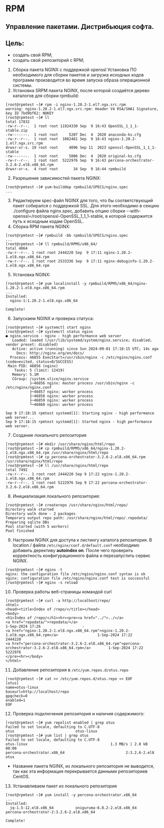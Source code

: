 # RPM
## Управление пакетами. Дистрибьюция софта.

## Цель:
* создать свой RPM;
* создать свой репозиторий с RPM;

1. Сборка пакета NGINX с поддержкой openssl
Установка ПО необходимого для сборки пакетов и загрузка исходных кодов программ производится во время запуска образа операционной системы.
1. Установка SRPM пакета NGINX, после которой создаётся дерево каталогов для сборки rpmbuild:
```
[root@rpmtest ~]# rpm -i nginx-1.20.2-1.el7.ngx.src.rpm 
warning: nginx-1.20.2-1.el7.ngx.src.rpm: Header V4 RSA/SHA1 Signature, key ID 7bd9bf62: NOKEY
[root@rpmtest ~]# ll
total 17832
-rw-r--r--.  1 root root 11924330 Sep  9 16:43 OpenSSL_1_1_1-stable.zip
-rw-------.  1 root root     5207 Dec  4  2020 anaconda-ks.cfg
-rw-r--r--.  1 root root  1082461 Sep  9 16:43 nginx-1.20.2-1.el7.ngx.src.rpm
drwxr-xr-x. 19 root root     4096 Sep 11  2023 openssl-OpenSSL_1_1_1-stable
-rw-------.  1 root root     5006 Dec  4  2020 original-ks.cfg
-rw-r--r--.  1 root root  5222976 Sep  9 16:43 percona-orchestrator-3.2.6-2.el8.x86_64.rpm
drwxr-xr-x.  4 root root       34 Sep  9 16:44 rpmbuild
```
2. Разрешение зависимостей пакета NGINX:
```
[root@rpmtest ~]# yum-builddep rpmbuild/SPECS/nginx.spec
...
```
3. Редактируем spec-файл NGINX для того, что бы соответствующий пакет собирался с поддержкой SSL. Для этого необходимо в секцию ./configure файла nginx.spec, добавить опцию сборки --with-openssl=/root/openssl-OpenSSL_1_1_1-stable, в которой содержится путь к исходным
кодам OpenSSL.
4. Сборка RPM пакета NGINX:
```
[root@rpmtest ~]# rpmbuild -bb rpmbuild/SPECS/nginx.spec
...
[root@rpmtest ~]# ll rpmbuild/RPMS/x86_64/
total 4864
-rw-r--r--. 1 root root 2444220 Sep  9 17:11 nginx-1.20.2-1.el8.ngx.x86_64.rpm
-rw-r--r--. 1 root root 2533336 Sep  9 17:11 nginx-debuginfo-1.20.2-1.el8.ngx.x86_64.rpm
```
5. Установка NGINX:
```
[root@rpmtest ~]# yum localinstall -y rpmbuild/RPMS/x86_64/nginx-1.20.2-1.el8.ngx.x86_64.rpm
...
Installed:
  nginx-1:1.20.2-1.el8.ngx.x86_64                                                                                                        

Complete!
```
6. Запускаем NGINX и проверка статуса:
```
[root@rpmtest ~]# systemctl start nginx
[root@rpmtest ~]# systemctl status nginx
● nginx.service - nginx - high performance web server
   Loaded: loaded (/usr/lib/systemd/system/nginx.service; disabled; vendor preset: disabled)
   Active: active (running) since Sun 2024-09-01 17:18:15 UTC; 14s ago
     Docs: http://nginx.org/en/docs/
  Process: 46855 ExecStart=/usr/sbin/nginx -c /etc/nginx/nginx.conf (code=exited, status=0/SUCCESS)
 Main PID: 46856 (nginx)
    Tasks: 5 (limit: 12419)
   Memory: 5.1M
   CGroup: /system.slice/nginx.service
           ├─46856 nginx: master process /usr/sbin/nginx -c /etc/nginx/nginx.conf
           ├─46857 nginx: worker process
           ├─46858 nginx: worker process
           ├─46859 nginx: worker process
           └─46860 nginx: worker process

Sep 9 17:18:15 rpmtest systemd[1]: Starting nginx - high performance web server...
Sep 9 17:18:15 rpmtest systemd[1]: Started nginx - high performance web server.
```
7. Создание локального репозитория
```
[root@rpmtest ~]# mkdir /usr/share/nginx/html/repo
[root@rpmtest ~]# cp rpmbuild/RPMS/x86_64/nginx-1.20.2-1.el8.ngx.x86_64.rpm /usr/share/nginx/html/repo
[root@rpmtest ~]# cp percona-orchestrator-3.2.6-2.el8.x86_64.rpm /usr/share/nginx/html/repo
[root@rpmtest ~]# ll /usr/share/nginx/html/repo
total 7492
-rw-r--r--. 1 root root 2444220 Sep 9 17:22 nginx-1.20.2-1.el8.ngx.x86_64.rpm
-rw-r--r--. 1 root root 5222976 Sep 9 17:22 percona-orchestrator-3.2.6-2.el8.x86_64.rpm
```
8. Инициализация локального репозитория:
```
[root@rpmtest ~]# createrepo /usr/share/nginx/html/repo/
Directory walk started
Directory walk done - 2 packages
Temporary output repo path: /usr/share/nginx/html/repo/.repodata/
Preparing sqlite DBs
Pool started (with 5 workers)
Pool finished
```
9. Настроим NGINX для доступа к листингу каталога репозитория. В location / файла ``` /etc/nginx/conf.d/default.conf ``` необходимо добавить дерективу **autoindex on**. После чего проверить корректность конфигурационного файла и перезапустить сервис NGINX.
```
[root@rpmtest ~]# nginx -t
nginx: the configuration file /etc/nginx/nginx.conf syntax is ok
nginx: configuration file /etc/nginx/nginx.conf test is successful
[root@rpmtest ~]# nginx -s reload

```
10.  Проверка работы веб-страницы командой curl
```
[root@rpmtest ~]# curl -a http://localhost/repo/
<html>
<head><title>Index of /repo/</title></head>
<body>
<h1>Index of /repo/</h1><hr><pre><a href="../">../</a>
<a href="repodata/">repodata/</a>                                          1-Sep-2024 17:26                   -
<a href="nginx-1.20.2-1.el8.ngx.x86_64.rpm">nginx-1.20.2-1.el8.ngx.x86_64.rpm</a>                  1-Sep-2024 17:22             2444220
<a href="percona-orchestrator-3.2.6-2.el8.x86_64.rpm">percona-orchestrator-3.2.6-2.el8.x86_64.rpm</a>        1-Sep-2024 17:22             5222976
</pre><hr></body>
</html>
```
11. Добавление репозитория в ```/etc/yum.repos.d/otus.repo```
```
[root@rpmtest ~]# cat >> /etc/yum.repos.d/otus.repo << EOF
[otus]
name=otus-linux
baseurl=http://localhost/repo
gpgcheck=0
enabled=1
EOF
```
12. Проверка подключения репозитория и наличия содержимого:
```
[root@rpmtest ~]# yum repolist enabled | grep otus
Failed to set locale, defaulting to C.UTF-8
otus                            otus-linux
[root@rpmtest ~]# yum list | grep otus
Failed to set locale, defaulting to C.UTF-8
otus-linux                                      1.3 MB/s | 2.8 kB     00:00    
percona-orchestrator.x86_64                            2:3.2.6-2.el8                                          otus        
```
* Название пакета NGINX, из локального репозитория не выводится, так как эта информация перекрывается данными репозиториев CentOS.
13. Устанавливаем пакет из локального репозитория
```
[root@rpmtest ~]# yum install -y percona-orchestrator.x86_64
...
Installed:
  jq-1.5-12.el8.x86_64          oniguruma-6.8.2-2.el8.x86_64          percona-orchestrator-2:3.2.6-2.el8.x86_64         

Complete!
```




